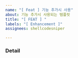 ```yaml
---
name: "[ Feat ] 기능 추가시 사용"
about: 기능 추가시 사용되는 템플릿
title: "[ FEAT ] "
labels: "[ Enhancement ]"
assignees: shellcodesniper

---
```


### Detail
